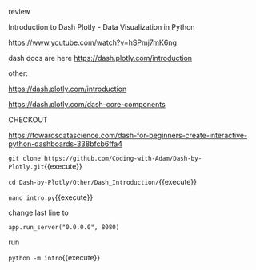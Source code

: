 

review 

Introduction to Dash Plotly - Data Visualization in Python

https://www.youtube.com/watch?v=hSPmj7mK6ng

dash docs are here  https://dash.plotly.com/introduction

other:

https://dash.plotly.com/introduction

https://dash.plotly.com/dash-core-components

CHECKOUT

https://towardsdatascience.com/dash-for-beginners-create-interactive-python-dashboards-338bfcb6ffa4


`git clone https://github.com/Coding-with-Adam/Dash-by-Plotly.git`{{execute}}

`cd Dash-by-Plotly/Other/Dash_Introduction/`{{execute}}


`nano intro.py`{{execute}}

change last line to

`app.run_server("0.0.0.0", 8080)`


run

`python -m intro`{{execute}}